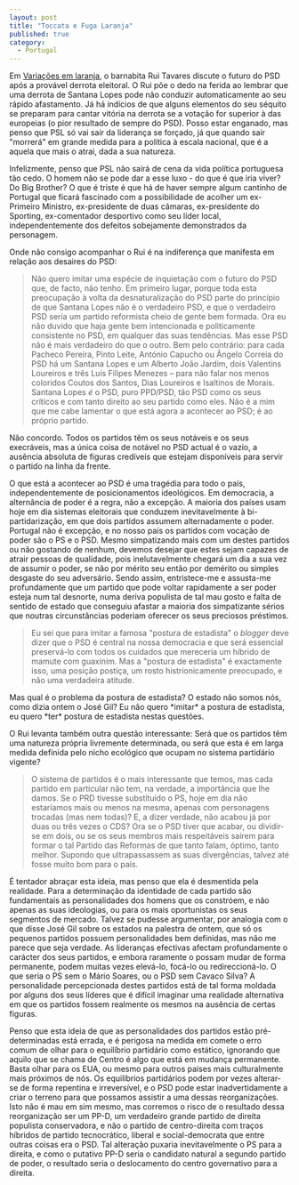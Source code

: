 ```yaml
---
layout: post
title: "Toccata e Fuga Laranja"
published: true
category:
  - Portugal
---
```


Em [Variações em laranja], o barnabita Rui Tavares discute o futuro do
PSD após a provável derrota eleitoral. O Rui põe o dedo na ferida ao
lembrar que uma derrota de Santana Lopes pode não conduzir
automaticamente ao seu rápido afastamento. Já há indícios de que alguns
elementos do seu séquito se preparam para cantar vitória na derrota se a
votação for superior à das europeias (o pior resultado de sempre do
PSD). Posso estar enganado, mas penso que PSL só vai sair da liderança
se forçado, já que quando sair "morrerá" em grande medida para a
política à escala nacional, que é a aquela que mais o atrai, dada a sua
natureza.

Infelizmente, penso que PSL não sairá de cena da vida política
portuguesa tão cedo. O homem não se pode dar a esse luxo - do que é que
iria viver? Do Big Brother? O que é triste é que há de haver sempre
algum cantinho de Portugal que ficará fascinado com a possibilidade de
acolher um ex-Primeiro Ministro, ex-presidente de duas câmaras,
ex-presidente do Sporting, ex-comentador desportivo como seu líder
local, independentemente dos defeitos sobejamente demonstrados da
personagem.

Onde não consigo acompanhar o Rui é na indiferença que manifesta em
relação aos desaires do PSD:

> Não quero imitar uma espécie de inquietação com o futuro do PSD que,
> de facto, não tenho. Em primeiro lugar, porque toda esta preocupação à
> volta da desnaturalização do PSD parte do princípio de que Santana
> Lopes não é o verdadeiro PSD, e que o verdadeiro PSD seria um partido
> reformista cheio de gente bem formada. Ora eu não duvido que haja
> gente bem intencionada e politicamente consistente no PSD, em qualquer
> das suas tendências. Mas esse PSD não é mais verdadeiro do que o
> outro. Bem pelo contrário: para cada Pacheco Pereira, Pinto Leite,
> António Capucho ou Ângelo Correia do PSD há um Santana Lopes e um
> Alberto João Jardim, dois Valentins Loureiros e três Luís Filipes
> Menezes – para não falar nos menos coloridos Coutos dos Santos, Dias
> Loureiros e Isaltinos de Morais. Santana Lopes *é* o PSD, puro
> PPD/PSD, tão PSD como os seus críticos e com tanto direito ao seu
> partido como eles. Não é a mim que me cabe lamentar o que está agora a
> acontecer ao PSD; é ao próprio partido.

Não concordo. Todos os partidos têm os seus notáveis e os seus
execráveis, mas a única coisa de notável no PSD actual é o vazio, a
ausência absoluta de figuras credíveis que estejam disponíveis para
servir o partido na linha da frente.

O que está a acontecer ao PSD é uma tragédia para todo o país,
independentemente de posicionamentos ideológicos. Em democracia, a
alternância de poder é a regra, não a excepção. A maioria dos países
usam hoje em dia sistemas eleitorais que conduzem inevitavelmente à
bi-partidarização, em que dois partidos assumem alternadamente o poder.
Portugal não é excepção, e no nosso país os partidos com vocação de
poder são o PS e o PSD. Mesmo simpatizando mais com um destes partidos
ou não gostando de nenhum, devemos desejar que estes sejam capazes de
atrair pessoas de qualidade, pois inelutavelmente chegará um dia a sua
vez de assumir o poder, se não por mérito seu então por demérito ou
simples desgaste do seu adversário. Sendo assim, entristece-me e
assusta-me profundamente que um partido que pode voltar rapidamente a
ser poder esteja num tal desnorte, numa deriva populista de tal mau
gosto e falta de sentido de estado que conseguiu afastar a maioria dos
simpatizante sérios que noutras circunstâncias poderiam oferecer os seus
preciosos préstimos.

> Eu sei que para imitar a famosa "postura de estadista" o *blogger*
> deve dizer que o PSD é central na nossa democracia e que será
> essencial preservá-lo com todos os cuidados que mereceria um híbrido
> de mamute com guaxinim. Mas a "postura de estadista" é exactamente
> isso, uma posição postiça, um rosto histrionicamente preocupado, e não
> uma verdadeira atitude.

Mas qual é o problema da postura de estadista? O estado não somos nós,
como dizia ontem o José Gil? Eu não quero \*imitar\* a postura de
estadista, eu quero \*ter\* postura de estadista nestas questões.

O Rui levanta também outra questão interessante: Será que os partidos
têm uma natureza própria livremente determinada, ou será que esta é em
larga medida definida pelo nicho ecológico que ocupam no sistema
partidário vigente?

> O sistema de partidos é o mais interessante que temos, mas cada
> partido em particular não tem, na verdade, a importância que lhe
> damos. Se o PRD tivesse substituído o PS, hoje em dia não estaríamos
> mais ou menos na mesma, apenas com personagens trocadas (mas nem
> todas)? E, a dizer verdade, não acabou já por duas ou três vezes o
> CDS? Ora se o PSD tiver que acabar, ou dividir-se em dois, ou se os
> seus membros mais respeitáveis saírem para formar o tal Partido das
> Reformas de que tanto falam, óptimo, tanto melhor. Supondo que
> ultrapassassem as suas divergências, talvez até fosse muito bom para o
> país.

É tentador abraçar esta ideia, mas penso que ela é desmentida pela
realidade. Para a determinação da identidade de cada partido são
fundamentais as personalidades dos homens que os constróem, e não apenas
as suas ideologias, ou para os mais oportunistas os seus segmentos de
mercado. Talvez se pudesse argumentar, por analogia com o que disse José
Gil sobre os estados na palestra de ontem, que só os pequenos partidos
possuem personalidades bem definidas, mas não me parece que seja
verdade. As lideranças efectivas afectam profundamente o carácter dos
seus partidos, e embora raramente o possam mudar de forma permanente,
podem muitas vezes elevá-lo, focá-lo ou redireccioná-lo. O que seria o
PS sem o Mário Soares, ou o PSD sem Cavaco Silva? A personalidade
percepcionada destes partidos está de tal forma moldada por alguns dos
seus líderes que é difícil imaginar uma realidade alternativa em que os
partidos fossem realmente os mesmos na ausência de certas figuras.

Penso que esta ideia de que as personalidades dos partidos estão
pré-determinadas está errada, e é perigosa na medida em comete o erro
comum de olhar para o equilíbrio partidário como estático, ignorando que
aquilo que se chama de Centro é algo que está em mudança permanente.
Basta olhar para os EUA, ou mesmo para outros países mais culturalmente
mais próximos de nós. Os equilíbrios partidários podem por vezes
alterar-se de forma repentina e irreversível, e o PSD pode estar
inadvertidamente a criar o terreno para que possamos assistir a uma
dessas reorganizações. Isto não é mau em sim mesmo, mas corremos o risco
de o resultado dessa reorganização ser um PP-D, um verdadeiro grande
partido de direita populista conservadora, e não o partido de
centro-direita com traços híbridos de partido tecnocrático, liberal e
social-democrata que entre outras coisas era o PSD. Tal alteração
puxaria inevitavelmente o PS para a direita, e como o putativo PP-D
seria o candidato natural a segundo partido de poder, o resultado seria
o deslocamento do centro governativo para a direita.

  [Variações em laranja]: http://barnabe.weblog.com.pt/arquivo/073036.html
    "barnab�: Varia��es em laranja"
